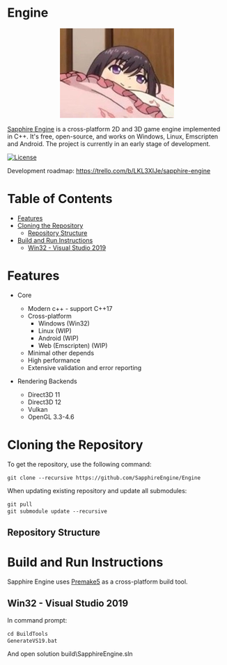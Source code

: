 # Engine

<p align="center">
  <img src="GithubFile/logo.jpg" alt="Logo"/>
</p>

[Sapphire Engine](http://sapphire.github.io) is a cross-platform 2D and 3D game engine implemented in C++. It's free, open-source, and works on Windows, Linux, Emscripten and Android. The project is currently in an early stage of development. 

[![License](https://img.shields.io/badge/license-MIT-green)](LICENSE)

Development roadmap: https://trello.com/b/LKL3XIJe/sapphire-engine

# Table of Contents

- [Features](#features)
- [Cloning the Repository](#cloning)
  - [Repository Structure](#repository_structure)
- [Build and Run Instructions](#build_and_run)
  - [Win32 - Visual Studio 2019](#build_and_run_win32)

<a name="features"></a>
# Features

* Core
  * Modern c++ - support C++17
  * Cross-platform
    * Windows (Win32)
    * Linux (WIP)
    * Android (WIP)
    * Web (Emscripten) (WIP)
  * Minimal other depends
  * High performance
  * Extensive validation and error reporting
  
* Rendering Backends
  * Direct3D 11
  * Direct3D 12
  * Vulkan
  * OpenGL 3.3-4.6

<a name="cloning"></a>
# Cloning the Repository

To get the repository, use the following command:

```
git clone --recursive https://github.com/SapphireEngine/Engine
```

When updating existing repository and update all submodules:

```
git pull
git submodule update --recursive
```

<a name="repository_structure"></a>
## Repository Structure

<a name="build_and_run"></a>
# Build and Run Instructions

Sapphire Engine uses [Premake5](https://premake.github.io/download.html) as a cross-platform build tool. 

<a name="build_and_run_win32"></a>
## Win32 - Visual Studio 2019

In command prompt:
```
cd BuildTools
GenerateVS19.bat
```
And open solution build\SapphireEngine.sln